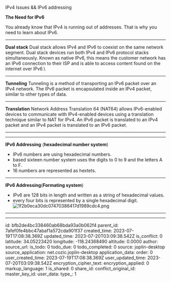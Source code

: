 IPv4 Issues && IPv6 addressing

**The Need for IPv6**

You already know that IPv4 is running out of addresses. That is why you need to learn about IPv6.

***
**Dual stack**
Dual stack allows IPv4 and IPv6 to coexist on the same network segment. Dual stack devices run both IPv4 and IPv6 protocol stacks simultaneously. Known as native IPv6, this means the customer network has an IPv6 connection to their ISP and is able to access content found on the internet over IPv6.\
***
**Tunneling**
Tunneling is a method of transporting an IPv6 packet over an IPv4 network. The IPv6 packet is encapsulated inside an IPv4 packet, similar to other types of data.
***
**Translation**
Network Address Translation 64 (NAT64) allows IPv6-enabled devices to communicate with IPv4-enabled devices using a translation technique similar to NAT for IPv4. An IPv6 packet is translated to an IPv4 packet and an IPv4 packet is translated to an IPv6 packet.

****
****
**IPv6 Addressing** (**hexadecimal number system**)
- IPv6 numbers are using hexadecimal numbers. 
- based sixteen number system uses the digits to 0 to 9 and the letters A to F.
- 16 numbers are represented as hextets.
***
**IPv6 Addressing**(**Formating system**)
- IPv6 are 128 bits in length and written as a string of hexadecimal values.
- every four bits is represented by a single hexadecimal digit.
![1f2b0eca30dc07470386417d1989cdc4.png](:/95d04267ad97408eb8d104d5f294594b)
***
***




id: bfb2de4bc338460ab68bda93a0b062f4
parent_id: 7afef0fe4bbc47abaf1a572cda901f37
created_time: 2023-07-19T17:08:38.369Z
updated_time: 2023-07-20T03:09:38.542Z
is_conflict: 0
latitude: 34.05223420
longitude: -118.24368490
altitude: 0.0000
author: 
source_url: 
is_todo: 0
todo_due: 0
todo_completed: 0
source: joplin-desktop
source_application: net.cozic.joplin-desktop
application_data: 
order: 0
user_created_time: 2023-07-19T17:08:38.369Z
user_updated_time: 2023-07-20T03:09:38.542Z
encryption_cipher_text: 
encryption_applied: 0
markup_language: 1
is_shared: 0
share_id: 
conflict_original_id: 
master_key_id: 
user_data: 
type_: 1